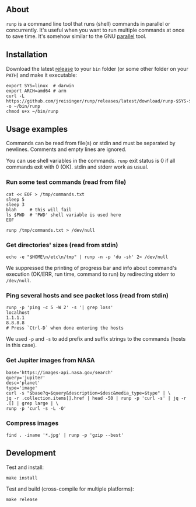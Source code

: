 ## About

`runp` is a command line tool that runs (shell) commands in parallel or concurrently. It's useful when you want to run multiple commands at once to save time. It's somehow similar to the GNU [parallel](https://www.gnu.org/software/parallel/) tool.

## Installation

Download the latest [release](https://github.com/jreisinger/runp/releases) to your `bin` folder (or some other folder on your `PATH`) and make it executable:

```
export SYS=linux  # darwin
export ARCH=amd64 # arm
curl -L https://github.com/jreisinger/runp/releases/latest/download/runp-$SYS-$ARCH -o ~/bin/runp
chmod u+x ~/bin/runp
```

## Usage examples

Commands can be read from file(s) or stdin and must be separated by newlines. Comments and empty lines are ignored.

You can use shell variables in the commands. `runp` exit status is 0 if all commands exit with 0 (OK). stdin and stderr work as usual. 

### Run some test commands (read from file)

```
cat << EOF > /tmp/commands.txt
sleep 5
sleep 3
blah     # this will fail
ls $PWD  # 'PWD' shell variable is used here
EOF

runp /tmp/commands.txt > /dev/null
```

### Get directories' sizes (read from stdin)

```
echo -e "$HOME\n/etc\n/tmp" | runp -n -p 'du -sh' 2> /dev/null 
```

We suppressed the printing of progress bar and info about command's execution (OK/ERR, run time, command to run) by redirecting stderr to `/dev/null`.

### Ping several hosts and see packet loss (read from stdin)

```
runp -p 'ping -c 5 -W 2' -s '| grep loss'
localhost
1.1.1.1
8.8.8.8
# Press `Ctrl-D` when done entering the hosts
```

We used `-p` and `-s` to add prefix and suffix strings to the commands (hosts in this case).

### Get Jupiter images from NASA

```
base='https://images-api.nasa.gov/search'
query='jupiter'
desc='planet'
type='image'
curl -s "$base?q=$query&description=$desc&media_type=$type" | \
jq -r .collection.items[].href | head -50 | runp -p 'curl -s' | jq -r .[] | grep large | \
runp -p 'curl -s -L -O'
```

### Compress images

```
find . -iname '*.jpg' | runp -p 'gzip --best'
```

## Development

Test and install:

```
make install
```

Test and build (cross-compile for multiple platforms):

```
make release
```
